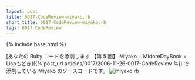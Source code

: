 ```yaml
---
layout: post
title: 0017-CodeReview-miyako.rb
short_title: 0017-CodeReview-miyako.rb
tags: 0017 CodeReview
---
```

{% include base.html %}


[あなたの Ruby コードを添削します 【第 5 回】 Miyako + MidoreDayBook + Lispもどき]({% post_url articles/0017/2006-11-26-0017-CodeReview %}) で添削している Miyako のソースコードです。
![miyako.rb]({{base}}{{site.baseurl}}/images/0017-CodeReview-miyako.rb/miyako.rb)


